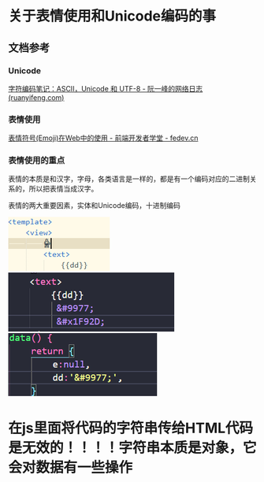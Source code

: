 # 关于表情使用和Unicode编码的事

## 文档参考

### Unicode

[字符编码笔记：ASCII，Unicode 和 UTF-8 - 阮一峰的网络日志 (ruanyifeng.com)](https://www.ruanyifeng.com/blog/2007/10/ascii_unicode_and_utf-8.html)

### 表情使用

[表情符号(Emoji)在Web中的使用 - 前端开发者学堂 - fedev.cn](https://fedev.cn/css/emojis-in-web.html)

### 表情使用的重点

表情的本质是和汉字，字母，各类语言是一样的，都是有一个编码对应的二进制关系的，所以把表情当成汉字。

表情的两大重要因素，实体和Unicode编码，十进制编码

![1717032481233](images/关于表情使用和Unicode编码的事/1717032481233.png)![1717032828322](images/关于表情使用和Unicode编码的事/1717032828322.png)![1717032876046](images/关于表情使用和Unicode编码的事/1717032876046.png)

# 在js里面将代码的字符串传给HTML代码是无效的！！！！字符串本质是对象，它会对数据有一些操作
